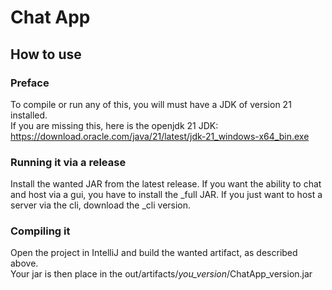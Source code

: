 # Chat App
## How to use
### Preface
To compile or run any of this, you will must have a JDK of version 21 installed. \
If you are missing this, here is the openjdk 21 JDK: \
https://download.oracle.com/java/21/latest/jdk-21_windows-x64_bin.exe

### Running it via a release
Install the wanted JAR from the latest release. If you want the ability to chat and host via a gui, you have to install the _full JAR. If you just want to host a server via the cli, download the _cli version.

### Compiling it
Open the project in IntelliJ and build the wanted artifact, as described above. \
Your jar is then place in the out/artifacts/_you_version_/ChatApp_version.jar